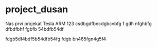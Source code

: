 # project_dusan
Nas prvi projekat
Tesla ARM
123
csdbgdfbncdgbcvbfg f gdh nfghbfg
dfbdfbhf 
fgbfb
54bdfb54df


fdgb5df4bdf5b54dfb54fg 
fdgb
bn465fgn4g5f4
